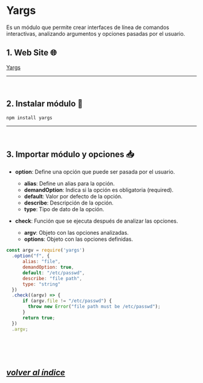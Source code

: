 # Yargs
Es un módulo que permite crear interfaces de línea de comandos interactivas, analizando argumentos y opciones pasadas por el usuario.

## 1. Web Site 🌐
[Yargs](https://yargs.js.org/docs/)

---
<br>

## 2. Instalar módulo 🔧
`npm install yargs`

---
<br>

## 3. Importar módulo y opciones 📥
- **option**: Define una opción que puede ser pasada por el usuario.
  - **alias**: Define un alias para la opción.
  - **demandOption**: Indica si la opción es obligatoria (required).
  - **default**: Valor por defecto de la opción.
  - **describe**: Descripción de la opción.
  - **type**: Tipo de dato de la opción.

- **check**: Función que se ejecuta después de analizar las opciones.
  - **argv**: Objeto con las opciones analizadas.
  - **options**: Objeto con las opciones definidas.

```javascript
const argv = require('yargs')
  .option("f", {
      alias: "file",
      demandOption: true,
      default: "/etc/passwd",
      describe: "file path",
      type: "string"
  })
  .check((argv) => {
      if (argv.file != "/etc/passwd") {
        throw new Error("file path must be /etc/passwd");
      }
      return true;
  })
  .argv;
```
<br><br><br>

## *[volver al índice](../../README.md)*